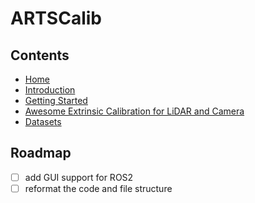# ARTSCalib

## Contents

- [Home](/ "Home")
- [Introduction](Introduction.md)
- [Getting Started](Getting%20Started)
- [Awesome Extrinsic Calibration for LiDAR and Camera](Awesome%20Extrinsic%20Calibration%20for%20LiDAR%20and%20Camera.md)
- [Datasets](Datasets.md)

## Roadmap

- [ ] add GUI support for ROS2
- [ ] reformat the code and file structure